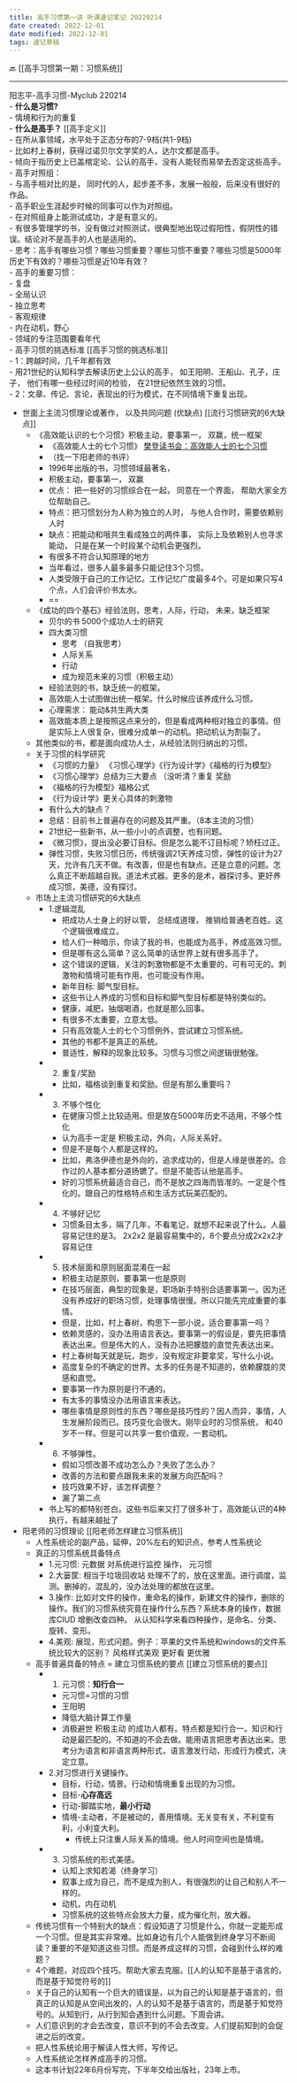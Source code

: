 ```yaml
---
title: 高手习惯第一讲 听课速记笔记 20220214
date created: 2022-12-01
date modified: 2022-12-01
tags: 速记草稿
---
```


🔙 [[高手习惯第一期：习惯系统]]

---


阳志平-高手习惯-Myclub 220214  
	- **什么是习惯?**  
		- 情境和行为的重复  
	- **什么是高手？**  [[高手定义]]  
		- 在所从事领域，水平处于正态分布的7-9档(共1-9档)  
		- 比如村上春树，获得过诺贝尔文学奖的人，达尔文都是高手。  
		- 倾向于指历史上已盖棺定论、公认的高手，没有人能轻而易举去否定这些高手。  
		- 高手对照组：  
			- 与高手相对比的是， 同时代的人，起步差不多，发展一般般，后来没有很好的作品。  
			- 高手职业生涯起步时候的同事可以作为对照组。  
			- 在对照组身上能测试成功，才是有意义的。  
			- 有很多管理学的书，没有做过对照测试，很典型地出现过假阳性，假阴性的错误。结论对不是高手的人也是适用的。  
	- 思考：高手有哪些习惯？哪些习惯重要？哪些习惯不重要？哪些习惯是5000年历史下有效的？哪些习惯是近10年有效？  
	- 高手的重要习惯：  
		- 复盘  
		- 全局认识  
		- 独立思考  
		- 客观规律  
		- 内在动机，野心  
		- 领域的专注范围要看年代  
	- 高手习惯的挑选标准 [[高手习惯的挑选标准]]  
		- 1：跨越时间，几千年都有效  
			- 用21世纪的认知科学去解读历史上公认的高手， 如王阳明、王船山、孔子，庄子， 他们有哪一些经过时间的检验， 在21世纪依然生效的习惯。  
		- 2：文章、传记、言论，表现出的行为模式，在不同情境下重复出现。
- 世面上主流习惯理论或著作， 以及共同问题 (优缺点) [[流行习惯研究的6大缺点]]
	- 《高效能认识的七个习惯》积极主动，要事第一， 双赢，统一框架
		- 《高效能人士的七个习惯》 [樊登读书会：高效能人士的七个习惯](https://www.notion.so/feffc83136bd4f1b8d961af00061d406)
		- （找一下阳老师的书评）
		- 1996年出版的书，习惯领域最著名，
		- 积极主动，要事第一， 双赢
		- 优点： 把一些好的习惯综合在一起， 同意在一个界面， 帮助大家全方位帮助自己。
		- 特点：把习惯划分为人称为独立的人时， 与他人合作时，需要依赖别人时
		- 缺点：把能动和哦共生看成独立的两件事， 实际上及依赖别人也寻求能动， 只是在某一个时段某个动机会更强烈。
		- 有很多不符合认知原理的地方
		- 当年看过，很多人最多最多只能记住3个习惯。
		- 人类受限于自己的工作记忆。工作记忆广度最多4个。可是如果只写4个点，人们会评价书太水。
		- ==
	- 《成功的四个基石》经验法则，思考，人际，行动， 未来，缺乏框架
		- 贝尔的书 5000个成功人士的研究
		- 四大类习惯
			- 思考 （自我思考）
			- 人际关系
			- 行动
			- 成为规范未来的习惯（积极主动）
		- 经验法则的书，缺乏统一的框架。
		- 高效能人士试图做出统一框架。什么时候应该养成什么习惯。
		- 心理需求： 能动&共生两大类
		- 高效能本质上是按照这点来分的，但是看成两种相对独立的事情。但是实际上人很复杂，很难分成单一的动机。把动机认为割裂了。
	- 其他类似的书，都是面向成功人士，从经验法则归纳出的习惯。
	- 关于习惯的科学研究
		- 《习惯的力量》 《习惯心理学》《行为设计学》《福格的行为模型》
		- 《习惯心理学》总结为三大要点 （没听清？重复 奖励
		- 《福格的行为模型》福格公式
		- 《行为设计学》更关心具体的刺激物
		- 有什么大的缺点？
		- 总结：目前书上普遍存在的问题及其严重。（8本主流的习惯）
		- 21世纪一些新书，从一些小小的点调整，也有问题。
		- 《微习惯》，提出没必要订目标。但是怎么能不订目标呢？矫枉过正。
		- 弹性习惯，失败习惯日历，传统强调21天养成习惯，弹性的设计为27天，允许有几天不做。有改善，但是也有缺点。还是立意的问题。怎么真正不断超越自我。道法术式器。更多的是术，器探讨多。更好养成习惯，美德，没有探讨。
	- 市场上主流习惯研究的6大缺点
		- 1.逻辑混乱
			- 把成功人士身上的好以管， 总结成道理， 推销给普通老百姓。这个逻辑很难成立。
			- 给人们一种暗示，你读了我的书，也能成为高手，养成高效习惯。
			- 但是哪有这么简单？这么简单的话世界上就有很多高手了。
			- 这个错误的逻辑，关注的刺激物都是不太重要的，可有可无的。刺激物和情境可能有作用，也可能没有作用。
			- 新年目标: 脚气型目标。
			- 这些书让人养成的习惯和目标和脚气型目标都是特别类似的。
			- 健康，减肥，抽烟喝酒，也就是那么回事。
			- 有很多不太重要，立意太低。
			- 只有高效能人士的七个习惯例外，尝试建立习惯系统。
			- 其他的书都不是真正的系统。
			- 普适性，解释的现象比较多。习惯与习惯之间逻辑很勉强。
		- 2. 重复/奖励
			- 比如，福格谈到重复和奖励。但是有那么重要吗？
		- 3. 不够个性化
			- 在健康习惯上比较适用。但是放在5000年历史不适用，不够个性化
			- 认为高手一定是 积极主动，外向，人际关系好。
			- 但是不是每个人都是这样的。
			- 比如，弗洛伊德也是外向的，追求成功的，但是人缘是很差的。合作过的人基本都分道扬镳了。但是不能否认他是高手。
			- 好的习惯系统最适合自己，而不是放之四海而皆准的。一定是个性化的。跟自己的性格特点和生活方式玩美匹配的。
		- 4. 不够好记忆
			- 习惯条目太多，隔了几年，不看笔记，就想不起来说了什么。人最容易记住的是3。 2x2x2 是最容易集中的，8个要点分成2x2x2才容易记住
		- 5. 技术层面和原则层面混淆在一起
			- 积极主动是原则，要事第一也是原则
			- 在技巧层面，典型的现象是，职场新手特别合适要事第一。因为还没有养成好的职场习惯，处理事情很慢。所以只能先完成重要的事情。
			- 但是，比如，村上春树，构思下一部小说，适合要事第一吗？
			- 依赖灵感的，没办法用语言表达。要事第一的假设是，要先把事情表达出来。但是伟大的人，没有办法把朦胧的直觉先表达出来。
			- 村上春树每天就是玩，跑步，没有规定非要拿奖，写什么小说。
			- 高度复杂的不确定的世界。太多的任务是不知道的，依赖朦胧的灵感和直觉。
			- 要事第一作为原则是行不通的。
			- 有太多的事情没办法用语言来表达。
			- 哪些事情是原则性的东西？哪些是技巧性的？因人而异，事情，人生发展阶段而已。技巧变化会很大。刚毕业时的习惯系统， 和40岁不一样。但是可以共享一套价值观，一套动机。
		- 6. 不够弹性。
			- 假如习惯改善不成功怎么办？失败了怎么办？
			- 改善的方法和要点跟我未来的发展方向匹配吗？
			- 技巧效果不好，该怎样调整？
			- 漏了第二点
		- 书上写的都特别苍白。这些书后来又打了很多补丁，高效能认识的4种执行，有越来越扯了
- 阳老师的习惯理论 [[阳老师怎样建立习惯系统]]
	- 人性系统论的副产品，延伸，20%左右的知识点，参考人性系统论
	- 真正的习惯系统具备特点
		- 1.元习惯: 元数据 对系统进行监控 操作， 元习惯
		- 2.大篓筐: 相当于垃圾回收站 处理不了的，放在这里面。进行调度，监测。删掉的，混乱的，没办法处理的都放在这里。
		- 3.操作: 比如对文件的操作，重命名的操作，新建文件的操作，删除的操作。我们的习惯系统究竟在操作什么东西？系统本身的操作，数据库CIUD 增删改查四种。 从认知科学来看四种操作，是命名、分类、旋转、变形。
		- 4.美观: 展现，形式问题。例子：苹果的文件系统和windows的文件系统比较大的区别？ 风格样式美观 更好看 更优雅
	- 高手普遍具备的特点 = 建立习惯系统的要点 [[建立习惯系统的要点]]
		- 1. 元习惯：**知行合一**
			- 元习惯=习惯的习惯
			- 王阳明
			- 降低大脑计算工作量
			- 消极避世 积极主动 的成功人都有。特点都是知行合一。知识和行动是最匹配的。不知道的不会去做。能用语言把思考表达出来。思考分为语言和非语言两种形式，语言激发行动，形成行为模式，决定立意。
		- 2.对习惯进行关键操作。
			- 目标，行动，情景。行动和情境重复出现的为习惯。
			- 目标-**心存高远**
			- 行动-脚踏实地，**最小行动**
			- 情境-主动者，不是被动的，善用情境。无关变有关，不利变有利，小利变大利。
				- 传统上只注重人际关系的情境。他人时间空间也是情境。
		- 3. 习惯系统的形式美感。
			- 认知上求知若渴（终身学习）
			- 叙事上成为自己，而不是成为别人，有很强烈的让自己和别人不一样的。
			- 动机，内在动机
			- 习惯系统的这些特点会放大力量，成为催化剂，放大器。
	- 传统习惯有一个特别大的缺点：假设知道了习惯是什么，你就一定能形成一个习惯。但是其实非常难。比如身边有几个人能做到终身学习不断阅读？重要的不是知道这些习惯。而是养成这样的习惯，会碰到什么样的难题？
	- 4个难题，对应四个技巧。帮助大家去克服。[[人的认知不是基于语言的， 而是基于知觉符号的]]
	- 关于自己的认知有一个巨大的错误是，以为自己的认知是基于语言的，但真正的认知是从空间出发的，人的认知不是基于语言的，而是基于知觉符号的。从知到行，从行到知会遇到什么问题。下周会讲。
	- 人们意识到的才会去改变，意识不到的不会去改变。人们提前知到的会促进之后的改变。
	- 把人性系统论用于解读人性大师，写传记。
	- 人性系统论怎样养成高手的习惯。
	- 这本书计划22年6月份写完，下半年交给出版社，23年上市。

